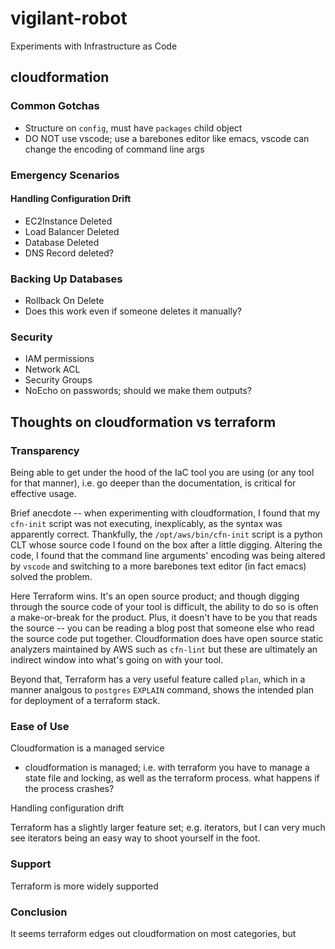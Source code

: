 # vigilant-robot
Experiments with Infrastructure as Code

## cloudformation
### Common Gotchas

- Structure on `config`, must have `packages` child object
- DO NOT use vscode; use a barebones editor like emacs, vscode can change the encoding of command line args

### Emergency Scenarios

#### Handling Configuration Drift

- EC2Instance Deleted
- Load Balancer Deleted
- Database Deleted
- DNS Record deleted?

### Backing Up Databases

- Rollback On Delete
- Does this work even if someone deletes it manually?

### Security

- IAM permissions
- Network ACL
- Security Groups
- NoEcho on passwords; should we make them outputs?

## Thoughts on cloudformation vs terraform

### Transparency
Being able to get under the hood of the IaC tool you are using (or any tool for that manner), i.e. go deeper than the documentation, is critical for effective usage.

Brief anecdote -- when experimenting with cloudformation, I found that my `cfn-init` script was not executing, inexplicably, as the syntax was apparently correct. Thankfully, the `/opt/aws/bin/cfn-init` script is a python CLT whose source code I found on the box after a little digging. Altering the code, I found that the command line arguments' encoding was being altered by `vscode` and switching to a more barebones text editor (in fact emacs) solved the problem. 

Here Terraform wins. It's an open source product; and though digging through the source code of your tool is difficult, the ability to do so is often a make-or-break for the product. Plus, it doesn't have to be you that reads the source -- you can be reading a blog post that someone else who read the source code put together. Cloudformation does have open source static analyzers maintained by AWS such as `cfn-lint` but these are ultimately an indirect window into what's going on with your tool.

Beyond that, Terraform has a very useful feature called `plan`, which in a manner analgous to `postgres` `EXPLAIN` command, shows the intended plan for deployment of a terraform stack.

### Ease of Use
Cloudformation is a managed service

- cloudformation is managed; i.e. with terraform you have to manage a state file and locking, as well as the terraform process. what happens if the process crashes?

Handling configuration drift

Terraform has a slightly larger feature set; e.g. iterators, but I can very much see iterators being an easy way to shoot yourself in the foot. 

### Support

Terraform is more widely supported

### Conclusion

It seems terraform edges out cloudformation on most categories, but 
